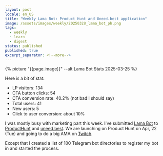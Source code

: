 ```yaml
---
layout: post
locale: en_US
title: "Weekly Lama Bot: Product Hunt and Uneed.best application"
image: /assets/images/weekly/20250328_lama_bot_ph.png
tags:
  - weekly
  - learn
  - digest
status: published
published: true
excerpt_separator: <!--more-->
---
```

{% picture "{{page.image}}" --alt Lama Bot Stats 2025-03-25 %}

Here is a bit of stat: 
- LP visitors: 134
- CTA button clicks: 54
- CTA conversion rate:  40.2% (not bad I should say)
- Total users: 41 
- New users: 5
- Click to user conversion:  about 10%

I was mostly busy with marketing part this week. I've submitted [Lama Bot](https://lamabot.io?utm_source=t0ha.ru&utm_medium=post&utm_campaign=weekly) to [ProductHunt](https://www.producthunt.com/posts/lama-bot) and [uneed.best](https://www.uneed.best). 
We are launching on Product Hunt on Apr, 22 (Tue) and going to do a big AMA on  [Twitch](https://www.twitch.tv/war1and).

Except that I created a list of 100 Telegram bot directories to register my bot in and started the process.